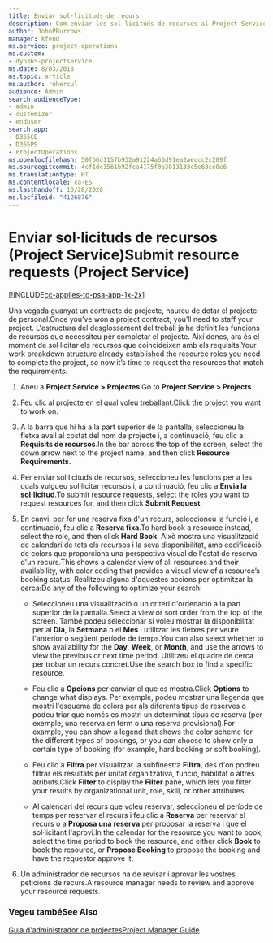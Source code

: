 ```yaml
---
title: Enviar sol·licituds de recurs
description: Com enviar les sol·licituds de recursos al Project Service
author: JohnPBurrows
manager: kfend
ms.service: project-operations
ms.custom:
- dyn365-projectservice
ms.date: 8/03/2018
ms.topic: article
ms.author: ruhercul
audience: Admin
search.audienceType:
- admin
- customizer
- enduser
search.app:
- D365CE
- D365PS
- ProjectOperations
ms.openlocfilehash: 50f66d1157b932a91224a63d91ea2aeccc2c209f
ms.sourcegitcommit: 4cf1dc1561b92fca4175f0b3813133c5e63ce8e6
ms.translationtype: HT
ms.contentlocale: ca-ES
ms.lasthandoff: 10/28/2020
ms.locfileid: "4126876"
---
```

# <a name="submit-resource-requests-project-service"></a><span data-ttu-id="82bf6-103">Enviar sol·licituds de recursos (Project Service)</span><span class="sxs-lookup"><span data-stu-id="82bf6-103">Submit resource requests (Project Service)</span></span>

[!INCLUDE[cc-applies-to-psa-app-1x-2x](../includes/cc-applies-to-psa-app-1x-2x.md)]

<span data-ttu-id="82bf6-104">Una vegada guanyat un contracte de projecte, haureu de dotar el projecte de personal.</span><span class="sxs-lookup"><span data-stu-id="82bf6-104">Once you’ve won a project contract, you’ll need to staff your project.</span></span> <span data-ttu-id="82bf6-105">L'estructura del desglossament del treball ja ha definit les funcions de recursos que necessiteu per completar el projecte. Així doncs, ara és el moment de sol·licitar els recursos que coincideixen amb els requisits.</span><span class="sxs-lookup"><span data-stu-id="82bf6-105">Your work breakdown structure already established the resource roles you need to complete the project, so now it’s time to request the resources that match the requirements.</span></span>  
  
1.  <span data-ttu-id="82bf6-106">Aneu a **Project Service > Projectes**.</span><span class="sxs-lookup"><span data-stu-id="82bf6-106">Go to **Project Service > Projects**.</span></span>  
  
2.  <span data-ttu-id="82bf6-107">Feu clic al projecte en el qual voleu treballant.</span><span class="sxs-lookup"><span data-stu-id="82bf6-107">Click the project you want to work on.</span></span>  
  
3.  <span data-ttu-id="82bf6-108">A la barra que hi ha a la part superior de la pantalla, seleccioneu la fletxa avall al costat del nom de projecte i, a continuació, feu clic a **Requisits de recursos**.</span><span class="sxs-lookup"><span data-stu-id="82bf6-108">In the bar across the top of the screen, select the down arrow next to the project name, and then click **Resource Requirements**.</span></span>  
  
4.  <span data-ttu-id="82bf6-109">Per enviar sol·licituds de recursos, seleccioneu les funcions per a les quals vulgueu sol·licitar recursos i, a continuació, feu clic a **Envia la sol·licitud**.</span><span class="sxs-lookup"><span data-stu-id="82bf6-109">To submit resource requests, select the roles you want to request resources for, and then click **Submit Request**.</span></span>  
  
5.  <span data-ttu-id="82bf6-110">En canvi, per fer una reserva fixa d'un recurs, seleccioneu la funció i, a continuació, feu clic a **Reserva fixa**.</span><span class="sxs-lookup"><span data-stu-id="82bf6-110">To hard book a resource instead, select the role, and then click **Hard Book**.</span></span> <span data-ttu-id="82bf6-111">Això mostra una visualització de calendari de tots els recursos i la seva disponibilitat, amb codificació de colors que proporciona una perspectiva visual de l'estat de reserva d'un recurs.</span><span class="sxs-lookup"><span data-stu-id="82bf6-111">This shows a calendar view of all resources and their availability, with color coding that provides a visual view of a resource’s booking status.</span></span> <span data-ttu-id="82bf6-112">Realitzeu alguna d'aquestes accions per optimitzar la cerca:</span><span class="sxs-lookup"><span data-stu-id="82bf6-112">Do any of the following to optimize your search:</span></span>  
  
    -   <span data-ttu-id="82bf6-113">Seleccioneu una visualització o un criteri d'ordenació a la part superior de la pantalla.</span><span class="sxs-lookup"><span data-stu-id="82bf6-113">Select a view or sort order from the top of the screen.</span></span> <span data-ttu-id="82bf6-114">També podeu seleccionar si voleu mostrar la disponibilitat per al **Dia**, la **Setmana** o el **Mes** i utilitzar les fletxes per veure l'anterior o següent període de temps.</span><span class="sxs-lookup"><span data-stu-id="82bf6-114">You can also select whether to show availability for the **Day**, **Week**, or **Month**, and use the arrows to view the previous or next time period.</span></span> <span data-ttu-id="82bf6-115">Utilitzeu el quadre de cerca per trobar un recurs concret.</span><span class="sxs-lookup"><span data-stu-id="82bf6-115">Use the search box to find a specific resource.</span></span>  
  
    -   <span data-ttu-id="82bf6-116">Feu clic a **Opcions** per canviar el que es mostra.</span><span class="sxs-lookup"><span data-stu-id="82bf6-116">Click **Options** to change what displays.</span></span> <span data-ttu-id="82bf6-117">Per exemple, podeu mostrar una llegenda que mostri l'esquema de colors per als diferents tipus de reserves o podeu triar que només es mostri un determinat tipus de reserva (per exemple, una reserva en ferm o una reserva provisional).</span><span class="sxs-lookup"><span data-stu-id="82bf6-117">For example, you can show a legend that shows the color scheme for the different types of bookings, or you can choose to show only a certain type of booking (for example, hard booking or soft booking).</span></span>  
  
    -   <span data-ttu-id="82bf6-118">Feu clic a **Filtra** per visualitzar la subfinestra **Filtra**, des d'on podreu filtrar els resultats per unitat organitzativa, funció, habilitat o altres atributs.</span><span class="sxs-lookup"><span data-stu-id="82bf6-118">Click **Filter** to display the **Filter** pane, which lets you filter your results by organizational unit, role, skill, or other attributes.</span></span>  
  
    -   <span data-ttu-id="82bf6-119">Al calendari del recurs que voleu reservar, seleccioneu el període de temps per reservar el recurs i feu clic a **Reserva** per reservar el recurs o a **Proposa una reserva** per proposar la reserva i que el sol·licitant l'aprovi.</span><span class="sxs-lookup"><span data-stu-id="82bf6-119">In the calendar for the resource you want to book, select the time period to book the resource, and either click **Book** to book the resource, or **Propose Booking** to propose the booking and have the requestor approve it.</span></span>  
  
6.  <span data-ttu-id="82bf6-120">Un administrador de recursos ha de revisar i aprovar les vostres peticions de recurs.</span><span class="sxs-lookup"><span data-stu-id="82bf6-120">A resource manager needs to review and approve your resource requests.</span></span>  
  
### <a name="see-also"></a><span data-ttu-id="82bf6-121">Vegeu també</span><span class="sxs-lookup"><span data-stu-id="82bf6-121">See Also</span></span>  
 [<span data-ttu-id="82bf6-122">Guia d'administrador de projectes</span><span class="sxs-lookup"><span data-stu-id="82bf6-122">Project Manager Guide</span></span>](../psa/project-manager-guide.md)
